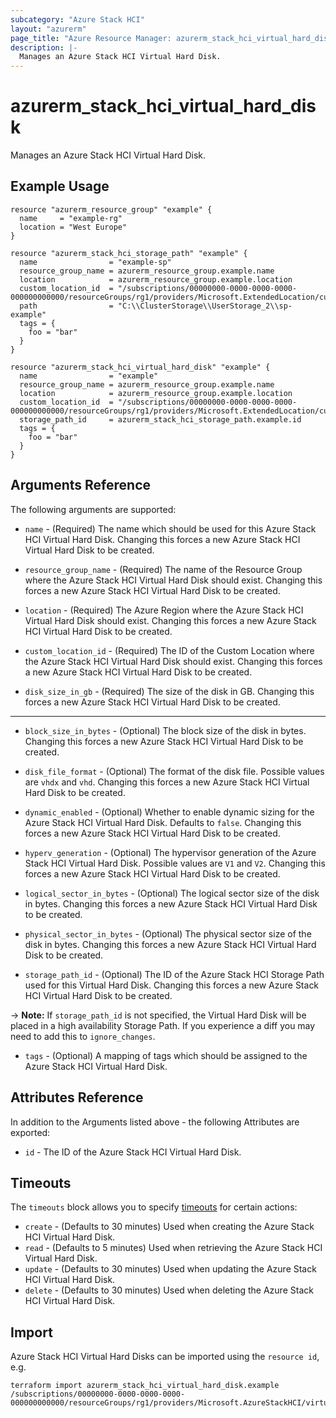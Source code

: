 ```yaml
---
subcategory: "Azure Stack HCI"
layout: "azurerm"
page_title: "Azure Resource Manager: azurerm_stack_hci_virtual_hard_disk"
description: |-
  Manages an Azure Stack HCI Virtual Hard Disk.
---
```


# azurerm_stack_hci_virtual_hard_disk

Manages an Azure Stack HCI Virtual Hard Disk.

## Example Usage

```hcl
resource "azurerm_resource_group" "example" {
  name     = "example-rg"
  location = "West Europe"
}

resource "azurerm_stack_hci_storage_path" "example" {
  name                = "example-sp"
  resource_group_name = azurerm_resource_group.example.name
  location            = azurerm_resource_group.example.location
  custom_location_id  = "/subscriptions/00000000-0000-0000-0000-000000000000/resourceGroups/rg1/providers/Microsoft.ExtendedLocation/customLocations/cl1"
  path                = "C:\\ClusterStorage\\UserStorage_2\\sp-example"
  tags = {
    foo = "bar"
  }
}

resource "azurerm_stack_hci_virtual_hard_disk" "example" {
  name                = "example"
  resource_group_name = azurerm_resource_group.example.name
  location            = azurerm_resource_group.example.location
  custom_location_id  = "/subscriptions/00000000-0000-0000-0000-000000000000/resourceGroups/rg1/providers/Microsoft.ExtendedLocation/customLocations/cl1"
  storage_path_id     = azurerm_stack_hci_storage_path.example.id
  tags = {
    foo = "bar"
  }
}
```

## Arguments Reference

The following arguments are supported:

* `name` - (Required) The name which should be used for this Azure Stack HCI Virtual Hard Disk. Changing this forces a new Azure Stack HCI Virtual Hard Disk to be created.

* `resource_group_name` - (Required) The name of the Resource Group where the Azure Stack HCI Virtual Hard Disk should exist. Changing this forces a new Azure Stack HCI Virtual Hard Disk to be created.

* `location` - (Required) The Azure Region where the Azure Stack HCI Virtual Hard Disk should exist. Changing this forces a new Azure Stack HCI Virtual Hard Disk to be created.

* `custom_location_id` - (Required) The ID of the Custom Location where the Azure Stack HCI Virtual Hard Disk should exist. Changing this forces a new Azure Stack HCI Virtual Hard Disk to be created.

* `disk_size_in_gb` - (Required) The size of the disk in GB. Changing this forces a new Azure Stack HCI Virtual Hard Disk to be created.

---

* `block_size_in_bytes` - (Optional) The block size of the disk in bytes. Changing this forces a new Azure Stack HCI Virtual Hard Disk to be created.

* `disk_file_format` - (Optional) The format of the disk file. Possible values are `vhdx` and `vhd`. Changing this forces a new Azure Stack HCI Virtual Hard Disk to be created.

* `dynamic_enabled` - (Optional) Whether to enable dynamic sizing for the Azure Stack HCI Virtual Hard Disk. Defaults to `false`. Changing this forces a new Azure Stack HCI Virtual Hard Disk to be created.

* `hyperv_generation` - (Optional) The hypervisor generation of the Azure Stack HCI Virtual Hard Disk. Possible values are `V1` and `V2`. Changing this forces a new Azure Stack HCI Virtual Hard Disk to be created.

* `logical_sector_in_bytes` - (Optional) The logical sector size of the disk in bytes. Changing this forces a new Azure Stack HCI Virtual Hard Disk to be created.

* `physical_sector_in_bytes` - (Optional) The physical sector size of the disk in bytes. Changing this forces a new Azure Stack HCI Virtual Hard Disk to be created.

* `storage_path_id` - (Optional) The ID of the Azure Stack HCI Storage Path used for this Virtual Hard Disk. Changing this forces a new Azure Stack HCI Virtual Hard Disk to be created.

-> **Note:** If `storage_path_id` is not specified, the Virtual Hard Disk will be placed in a high availability Storage Path. If you experience a diff you may need to add this to `ignore_changes`.

* `tags` - (Optional) A mapping of tags which should be assigned to the Azure Stack HCI Virtual Hard Disk.

## Attributes Reference

In addition to the Arguments listed above - the following Attributes are exported: 

* `id` - The ID of the Azure Stack HCI Virtual Hard Disk.

## Timeouts

The `timeouts` block allows you to specify [timeouts](https://www.terraform.io/language/resources/syntax#operation-timeouts) for certain actions:

* `create` - (Defaults to 30 minutes) Used when creating the Azure Stack HCI Virtual Hard Disk.
* `read` - (Defaults to 5 minutes) Used when retrieving the Azure Stack HCI Virtual Hard Disk.
* `update` - (Defaults to 30 minutes) Used when updating the Azure Stack HCI Virtual Hard Disk.
* `delete` - (Defaults to 30 minutes) Used when deleting the Azure Stack HCI Virtual Hard Disk.

## Import

Azure Stack HCI Virtual Hard Disks can be imported using the `resource id`, e.g.

```shell
terraform import azurerm_stack_hci_virtual_hard_disk.example /subscriptions/00000000-0000-0000-0000-000000000000/resourceGroups/rg1/providers/Microsoft.AzureStackHCI/virtualHardDisks/disk1
```
